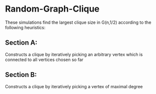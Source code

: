 # Random-Graph-Clique
These simulations find the largest clique size in G(n,1/2) according to the following heuristics:
## Section A: 
Constructs a clique by iteratively picking an arbitrary vertex which is connected to all vertices chosen so far
## Section B:
Constructs a clique by iteratively picking a vertex of maximal degree

